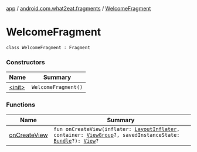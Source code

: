 [app](../../index.md) / [android.com.what2eat.fragments](../index.md) / [WelcomeFragment](./index.md)

# WelcomeFragment

`class WelcomeFragment : Fragment`

### Constructors

| Name | Summary |
|---|---|
| [&lt;init&gt;](-init-.md) | `WelcomeFragment()` |

### Functions

| Name | Summary |
|---|---|
| [onCreateView](on-create-view.md) | `fun onCreateView(inflater: `[`LayoutInflater`](https://developer.android.com/reference/android/view/LayoutInflater.html)`, container: `[`ViewGroup`](https://developer.android.com/reference/android/view/ViewGroup.html)`?, savedInstanceState: `[`Bundle`](https://developer.android.com/reference/android/os/Bundle.html)`?): `[`View`](https://developer.android.com/reference/android/view/View.html)`?` |
